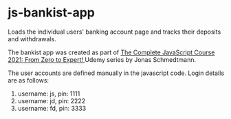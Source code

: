 # js-bankist-app
Loads the individual users' banking account page and tracks their deposits and withdrawals.

The bankist app was created as part of [The Complete JavaScript Course 2021: From Zero to Expert! ](https://www.udemy.com/course/the-complete-javascript-course/) Udemy series by Jonas Schmedtmann.    


The user accounts are defined manually in the javascript code. Login details are as follows:
1) username: js, 
   pin: 1111
3) username: jd,
   pin: 2222
5) username: fd,
   pin: 3333
